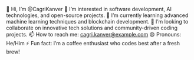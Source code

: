 👋 Hi, I’m @CagriKanver
👀 I’m interested in software development, AI technologies, and open-source projects.
🌱 I’m currently learning advanced machine learning techniques and blockchain development.
💞️ I’m looking to collaborate on innovative tech solutions and community-driven coding projects.
📫 How to reach me: cagri.kanver@example.com
😄 Pronouns: He/Him
⚡ Fun fact: I’m a coffee enthusiast who codes best after a fresh brew!

<!---
CagriKanver/CagriKanver is a ✨ special ✨ repository because its `README.md` (this file) appears on your GitHub profile.
You can click the Preview link to take a look at your changes.
--->
